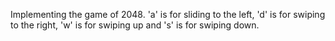 Implementing the game of 2048.
'a' is for sliding to the left, 'd' is for swiping to the right,
'w' is for swiping up and 's' is for swiping down.
